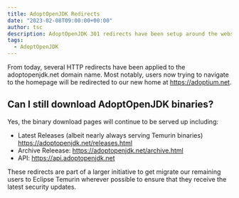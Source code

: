 ```yaml
---
title: AdoptOpenJDK Redirects
date: "2023-02-08T09:00:00+00:00"
author: tsc
description: AdoptOpenJDK 301 redirects have been setup around the website
tags:
  - AdoptOpenJDK
---
```


From today, several HTTP redirects have been applied to the adoptopenjdk.net domain name. Most notably, users now trying to navigate to the homepage will be redirected to our new home at https://adoptium.net.

## Can I still download AdoptOpenJDK binaries?

Yes, the binary download pages will continue to be served up including:

- Latest Releases (albeit nearly always serving Temurin binaries) https://adoptopenjdk.net/releases.html
- Archive Releease: https://adoptopenjdk.net/archive.html
- API: https://api.adoptopenjdk.net

These redirects are part of a larger initiative to get migrate our remaining users to Eclipse Temurin wherever possible to ensure that they receive the latest security updates.
